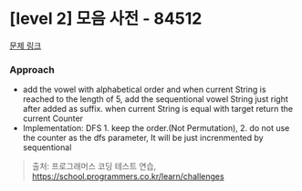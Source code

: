 # [level 2] 모음 사전 - 84512 

[문제 링크](https://school.programmers.co.kr/learn/courses/30/lessons/84512) 

### Approach
- add the vowel with alphabetical order and when current String is reached to the length of 5, add the sequentional vowel String just right after added as suffix. when current String is equal with target return the current Counter
- Implementation: DFS 1. keep the order.(Not Permutation), 2. do not use the counter as the dfs parameter, It will be just increnmented by sequentional
  

> 출처: 프로그래머스 코딩 테스트 연습, https://school.programmers.co.kr/learn/challenges

